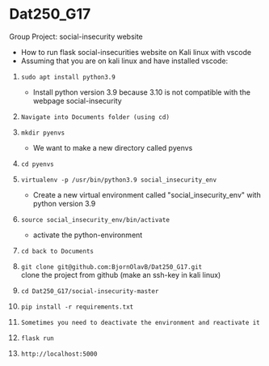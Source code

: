 # Dat250_G17 
Group Project: social-insecurity website

- How to run flask social-insecurities website on Kali linux with vscode <br>
- Assuming that you are on kali linux and have installed vscode:

1. ``sudo apt install python3.9`` <br>
   - Install python version 3.9 because 3.10 is not compatible with the webpage social-insecurity

2. ``Navigate into Documents folder (using cd)``

2. ``mkdir pyenvs``<br>
   - We want to make a new directory called pyenvs
   
3. ``cd pyenvs``
4. ``virtualenv -p /usr/bin/python3.9 social_insecurity_env``<br>
   - Create a new virtual environment called "social_insecurity_env" with python version 3.9

5. ``source social_insecurity_env/bin/activate``<br>
   - activate the python-environment
6. ``cd back to Documents``
   

7. ``git clone git@github.com:BjornOlavB/Dat250_G17.git``<br>
   clone the project from github (make an ssh-key in kali linux)
8. ``cd Dat250_G17/social-insecurity-master``
10. ``pip install -r requirements.txt``
11. ``Sometimes you need to deactivate the environment and reactivate it``
12. ``flask run``
13. ``http://localhost:5000``

